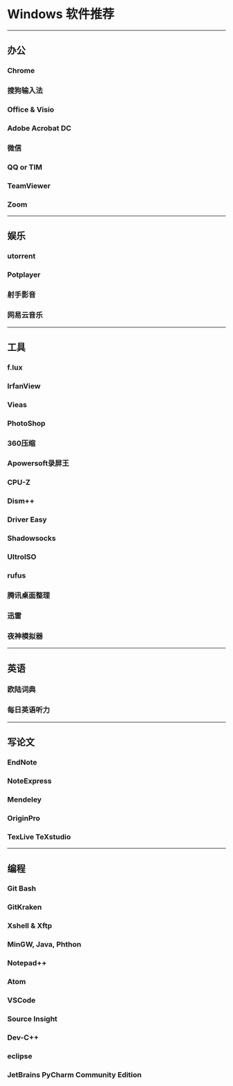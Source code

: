 # Windows 软件推荐
---
## 办公
### Chrome
### 搜狗输入法
### Office & Visio
### Adobe Acrobat DC
### 微信
### QQ or TIM
### TeamViewer
### Zoom

---
## 娱乐
### utorrent
### Potplayer
### 射手影音
### 网易云音乐

---
## 工具
### f.lux
### IrfanView
### Vieas
### PhotoShop
### 360压缩
### Apowersoft录屏王
### CPU-Z
### Dism++
### Driver Easy
### Shadowsocks
### UltroISO
### rufus
### 腾讯桌面整理
### 迅雷
### 夜神模拟器

---
## 英语
### 欧陆词典
### 每日英语听力

---
## 写论文
### EndNote
### NoteExpress
### Mendeley
### OriginPro
### TexLive TeXstudio

---
## 编程
### Git Bash
### GitKraken
### Xshell & Xftp
### MinGW, Java, Phthon
### Notepad++
### Atom
### VSCode
### Source Insight
### Dev-C++
### eclipse
### JetBrains PyCharm Community Edition

